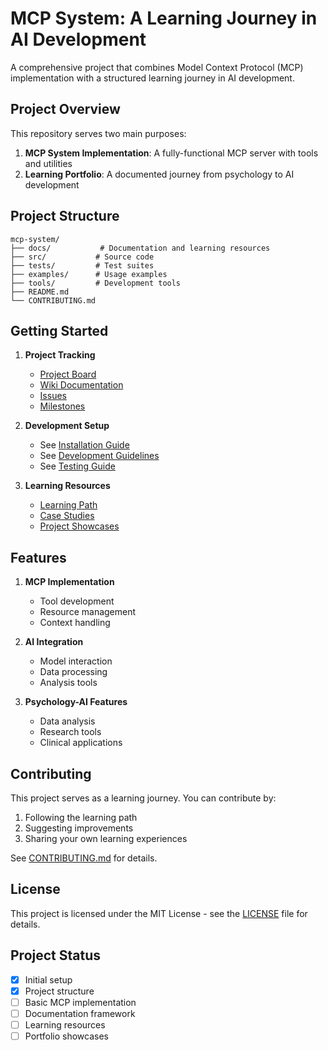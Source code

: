 # MCP System: A Learning Journey in AI Development

A comprehensive project that combines Model Context Protocol (MCP) implementation with a structured learning journey in AI development.

## Project Overview

This repository serves two main purposes:

1. **MCP System Implementation**: A fully-functional MCP server with tools and utilities
2. **Learning Portfolio**: A documented journey from psychology to AI development

## Project Structure

```
mcp-system/
├── docs/           # Documentation and learning resources
├── src/           # Source code
├── tests/         # Test suites
├── examples/      # Usage examples
├── tools/         # Development tools
├── README.md
└── CONTRIBUTING.md
```

## Getting Started

1. **Project Tracking**
   - [Project Board](https://github.com/mysterium-coniunctionis/mcp-system/projects)
   - [Wiki Documentation](https://github.com/mysterium-coniunctionis/mcp-system/wiki)
   - [Issues](https://github.com/mysterium-coniunctionis/mcp-system/issues)
   - [Milestones](https://github.com/mysterium-coniunctionis/mcp-system/milestones)

2. **Development Setup**
   - See [Installation Guide](wiki/Installation)
   - See [Development Guidelines](wiki/Development)
   - See [Testing Guide](wiki/Testing)

3. **Learning Resources**
   - [Learning Path](wiki/Learning-Path)
   - [Case Studies](wiki/Case-Studies)
   - [Project Showcases](wiki/Project-Showcases)

## Features

1. **MCP Implementation**
   - Tool development
   - Resource management
   - Context handling

2. **AI Integration**
   - Model interaction
   - Data processing
   - Analysis tools

3. **Psychology-AI Features**
   - Data analysis
   - Research tools
   - Clinical applications

## Contributing

This project serves as a learning journey. You can contribute by:

1. Following the learning path
2. Suggesting improvements
3. Sharing your own learning experiences

See [CONTRIBUTING.md](CONTRIBUTING.md) for details.

## License

This project is licensed under the MIT License - see the [LICENSE](LICENSE) file for details.

## Project Status

- [x] Initial setup
- [x] Project structure
- [ ] Basic MCP implementation
- [ ] Documentation framework
- [ ] Learning resources
- [ ] Portfolio showcases